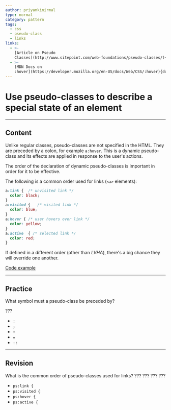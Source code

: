 ```yaml
---
author: priyankinirmal
type: normal
category: pattern
tags:
  - css
  - pseudo-class
  - links
links:
  - >-
    [Article on Pseudo
    Classes](http://www.sitepoint.com/web-foundations/pseudo-classes/){article}
  - >-
    [MDN Docs on
    :hover](https://developer.mozilla.org/en-US/docs/Web/CSS/:hover){documentation}
---
```


# Use pseudo-classes to describe a special state of an element


---

## Content

Unlike regular classes, pseudo-classes are not specified in the HTML. They are preceded by a colon, for example `a:hover`. This is a dynamic pseudo-class and its effects  are applied in response to  the user's actions.

The order of the declaration of dynamic pseudo-classes is important in order for it to be effective.

The following is a common order used for links (`<a>` elements):

```css
a:link {  /* unvisited link */
  color: black;
}
a:visited {   /* visited link */
  color: blue;
}
a:hover { /* user hovers over link */
  color: yellow;
}
a:active  { /* selected link */
  color: red;
}   
```

If defined in a different order (other than *LVHA*), there's a big chance they will override one another.

[Code example](http://codepen.io/mihaiberq/pen/wzGvWq)


---

## Practice

What symbol must a pseudo-class be preceded by?

???

- `:`
- `;`
- `+`
- `=`
- `::`


---

## Revision

What is the common order of pseudo-classes used for links?
??? ??? ??? ???

- `ps:link {`
- `ps:visited {`
- `ps:hover {`
- `ps:active {`
